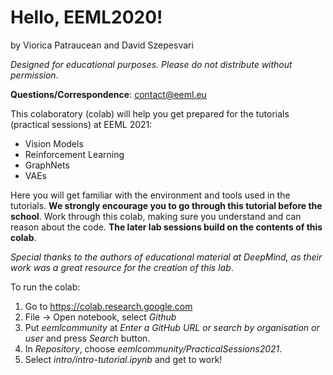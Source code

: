 # Hello, EEML2020!
by Viorica Patraucean and David Szepesvari

_Designed for educational purposes. Please do not distribute without permission_. 

**Questions/Correspondence**: contact@eeml.eu

This colaboratory (colab) will help you get prepared for the tutorials (practical sessions) at EEML 2021:

* Vision Models
* Reinforcement Learning
* GraphNets
* VAEs

Here you will get familiar with the environment and tools used in the tutorials. **We strongly encourage you to go through this tutorial before the school**. Work through this colab, making sure you understand and can reason about the code. **The later lab sessions build on the contents of this colab**.

_Special thanks to the authors of educational material at DeepMind, as their work was a great resource for the creation of this lab_.

To run the colab:
1. Go to https://colab.research.google.com
2. File -> Open notebook, select *Github*
3. Put *eemlcommunity* at *Enter a GitHub URL or search by organisation or user* and press *Search* button.
4. In *Repository*, choose *eemlcommunity/PracticalSessions2021*.
5. Select *intro/intro-tutorial.ipynb* and get to work! 


